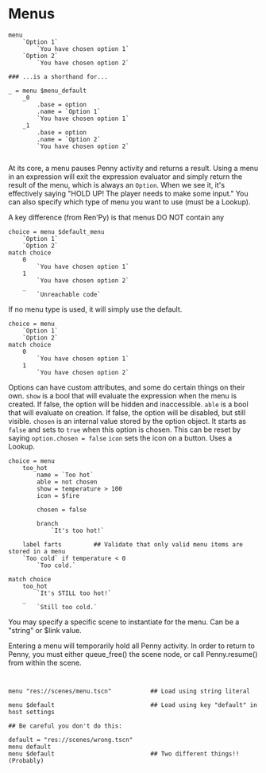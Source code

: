 
# Menus

```pny
menu
	`Option 1`
		`You have chosen option 1`
	`Option 2`
		`You have chosen option 2`

### ...is a shorthand for...

_ = menu $menu_default
	_0
		.base = option
		.name = `Option 1`
		`You have chosen option 1`
	_1
		.base = option
		.name = `Option 2`
		`You have chosen option 2`


```

At its core, a menu pauses Penny activity and returns a result. Using a menu in an expression will exit the expression evaluator and simply return the result of the menu, which is always an `Option`. When we see it, it's effectively saying "HOLD UP! The player needs to make some input." You can also specify which type of menu you want to use (must be a Lookup).

A key difference (from Ren'Py) is that menus DO NOT contain any

```pny
choice = menu $default_menu
	`Option 1`
	`Option 2`
match choice
	0
		`You have chosen option 1`
	1
		`You have chosen option 2`
	_
		`Unreachable code`
```

If no menu type is used, it will simply use the default.

```pny
choice = menu
	`Option 1`
	`Option 2`
match choice
	0
		`You have chosen option 1`
	1
		`You have chosen option 2`
```

Options can have custom attributes, and some do certain things on their own.
`show` is a bool that will evaluate the expression when the menu is created. If false, the option will be hidden and inaccessible.
`able` is a bool that will evaluate on creation. If false, the option will be disabled, but still visible.
`chosen` is an internal value stored by the option object. It starts as `false` and sets to `true` when this option is chosen. This can be reset by saying `option.chosen = false`
`icon` sets the icon on a button. Uses a Lookup.

```pny
choice = menu
	too_hot
		name = `Too hot`
		able = not chosen
		show = temperature > 100
		icon = $fire

		chosen = false

		branch
			`It's too hot!`

	label farts			## Validate that only valid menu items are stored in a menu
	`Too cold` if temperature < 0
		`Too cold.`

match choice
	too_hot
		`It's STILL too hot!`
	_
		`Still too cold.`
```

You may specify a specific scene to instantiate for the menu. Can be a "string" or $link value.

Entering a menu will temporarily hold all Penny activity. In order to return to Penny, you must either queue_free() the scene node, or call Penny.resume() from within the scene.

```pny


menu "res://scenes/menu.tscn"			## Load using string literal

menu $default							## Load using key "default" in host settings

## Be careful you don't do this:

default = "res://scenes/wrong.tscn"
menu default
menu $default							## Two different things!! (Probably)

```



